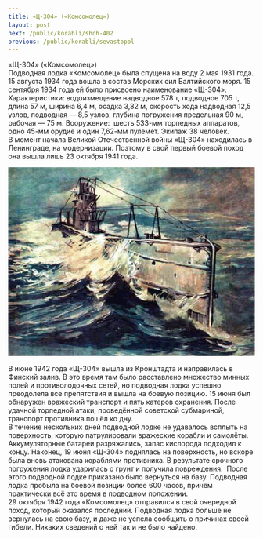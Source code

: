 ```yaml
---
title: «Щ-304» («Комсомолец»)
layout: post
next: /public/korabli/shch-402
previous: /public/korabli/sevastopol
---
```


«Щ-304» («Комсомолец»)  
Подводная лодка «Комсомолец» была спущена на воду 2 мая 1931 года. 15 августа 1934 года вошла в состав Морских сил Балтийского моря. 15 сентября 1934 года ей было присвоено наименование «Щ-304». Характеристики: водоизмещение надводное 578 т, подводное 705 т, длина 57 м, ширина 6,4 м, осадка 3,82 м, скорость хода надводная 12,5 узлов, подводная — 8,5 узлов, глубина погружения предельная 90 м, рабочая — 75 м. Вооружение:  шесть 533-мм торпедных аппаратов, одно 45-мм орудие и один 7,62-мм пулемет. Экипаж 38 человек.  
В момент начала Великой Отечественной войны «Щ-304» находилась в Ленинграде, на модернизации. Поэтому в свой первый боевой поход она вышла лишь 23 октября 1941 года.  
  

![](/assets/img/SH-304.gif)  

  
В июне 1942 года «Щ-304» вышла из Кронштадта и направилась в Финский залив. В это время там было расставлено множество минных  полей и противолодочных сетей, но подводная лодка успешно преодолела все препятствия и вышла на боевую позицию. 15 июня был обнаружен вражеский транспорт и пять катеров охранения. После удачной торпедной атаки, проведённой советской субмариной, транспорт противника пошёл ко дну.  
В течение нескольких дней подводной лодке не удавалось всплыть на поверхность, которую патрулировали вражеские корабли и самолёты. Аккумуляторные батареи разряжались, запас кислорода подходил к концу. Наконец, 19 июня «Щ-304» поднялась на поверхность, но вскоре была вновь атакована кораблями противника. В результате срочного погружения лодка ударилась о грунт и получила повреждения.  После этого подводной лодке приказано было вернуться на базу. Подводная лодка пробыла на боевой позиции более 600 часов, причём практически всё это время в подводном положении.  
29 октября 1942 года «Комсомолец» отправился в свой очередной поход, который оказался последний. Подводная лодка больше не вернулась на свою базу, и даже не успела сообщить о причинах своей гибели. Никаких сведений о ней так и не было найдено.